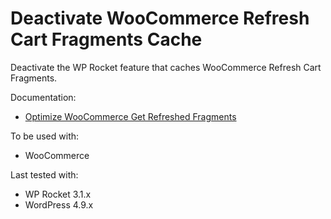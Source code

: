 # Deactivate WooCommerce Refresh Cart Fragments Cache

Deactivate the WP Rocket feature that caches WooCommerce Refresh Cart Fragments.

Documentation:
* [Optimize WooCommerce Get Refreshed Fragments](#)

To be used with:
* WooCommerce

Last tested with:
* WP Rocket 3.1.x
* WordPress 4.9.x
